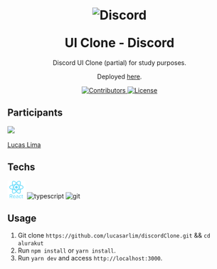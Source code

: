 <h1 align="center">
  <p>
    <img src="https://www.vectorlogo.zone/logos/discordapp/discordapp-official.svg" alt="Discord">
  </p>
  UI Clone - Discord
</h1>

<p align="center">Discord UI Clone (partial) for study purposes.</p>
<p align="center">Deployed <a href="https://discord-clone-template.netlify.app/">here</a>.</p>

<p align="center">
  <a href="https://github.com/Rocketseat/youtube-clone-discord/graphs/contributors">
    <img src="https://img.shields.io/github/contributors/lucasarlim/discordClone?color=%237159c1&logoColor=%237159c1&style=flat" alt="Contributors">
  </a>
  <a href="https://opensource.org/licenses/MIT">
    <img src="https://img.shields.io/github/license/lucasarlim/discordClone?color=%237159c1&logo=mit" alt="License">
  </a>
</p>

## Participants 

[<img src="https://avatars.githubusercontent.com/u/70279700?v=4" width="144px;"/>](https://github.com/lucasarlim) 


[Lucas Lima](https://github.com/lucasarlim)

## Techs

<p align="left">
  <img src="https://raw.githubusercontent.com/devicons/devicon/master/icons/react/react-original-wordmark.svg" alt="react" width="40" height="40"/> 
  <img src="https://www.vectorlogo.zone/logos/typescriptlang/typescriptlang-icon.svg" alt="typescript" width="40" height="40"/> 
  <img src="https://www.vectorlogo.zone/logos/git-scm/git-scm-icon.svg" alt="git" width="40" height="40"/> 
</p>

## Usage 

1. Git clone `https://github.com/lucasarlim/discordClone.git` && `cd alurakut`
2. Run `npm install` or `yarn install`.<br />
3. Run `yarn dev` and access `http://localhost:3000`.<br />
